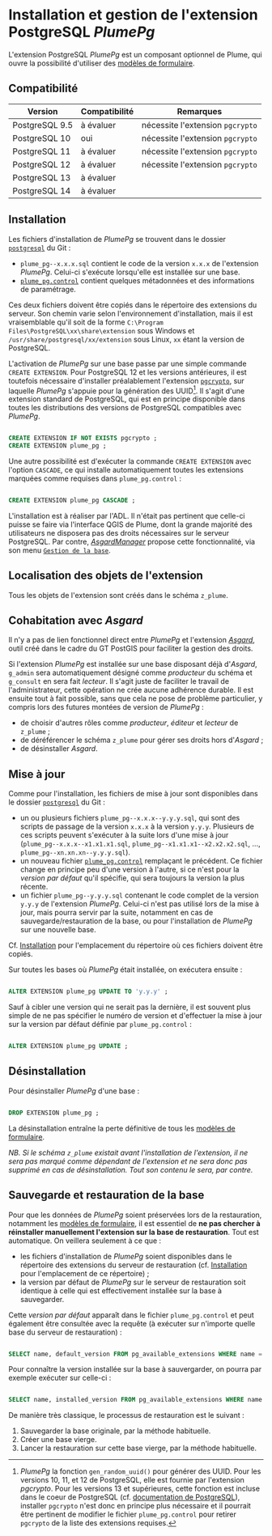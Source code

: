 # Installation et gestion de l'extension PostgreSQL *PlumePg*

L'extension PostgreSQL *PlumePg* est un composant optionnel de Plume, qui ouvre la possibilité d'utiliser des [modèles de formulaire](/docs/source/usage/modeles_de_formulaire.md).

## Compatibilité

| Version | Compatibilité | Remarques |
| --- | --- | --- |
| PostgreSQL 9.5 | à évaluer | nécessite l'extension `pgcrypto` |
| PostgreSQL 10 | oui | nécessite l'extension `pgcrypto` |
| PostgreSQL 11 | à évaluer | nécessite l'extension `pgcrypto` |
| PostgreSQL 12 | à évaluer | nécessite l'extension `pgcrypto` |
| PostgreSQL 13 | à évaluer | |
| PostgreSQL 14 | à évaluer | |

## Installation 

Les fichiers d'installation de *PlumePg* se trouvent dans le dossier [`postgresql`](/postgresql) du Git :
- `plume_pg--x.x.x.sql` contient le code de la version `x.x.x` de l'extension *PlumePg*. Celui-ci s'exécute lorsqu'elle est installée sur une base.
- [`plume_pg.control`](/postgresql/plume_pg.control) contient quelques métadonnées et des informations de paramétrage.

Ces deux fichiers doivent être copiés dans le répertoire des extensions du serveur. Son chemin varie selon l'environnement d'installation, mais il est vraisemblable qu'il soit de la forme `C:\Program Files\PostgreSQL\xx\share\extension` sous Windows et `/usr/share/postgresql/xx/extension` sous Linux, `xx` étant la version de PostgreSQL.

L'activation de *PlumePg* sur une base passe par une simple commande `CREATE EXTENSION`. Pour PostgreSQL 12 et les versions antérieures, il est toutefois nécessaire d'installer préalablement l'extension [`pgcrypto`](https://www.postgresql.org/docs/12/pgcrypto.html), sur laquelle *PlumePg* s'appuie pour la génération des UUID[^pgcrypto]. Il s'agit d'une extension standard de PostgreSQL, qui est en principe disponible dans toutes les distributions des versions de PostgreSQL compatibles avec *PlumePg*.

```sql

CREATE EXTENSION IF NOT EXISTS pgcrypto ;
CREATE EXTENSION plume_pg ;

```

Une autre possibilité est d'exécuter la commande `CREATE EXTENSION` avec l'option `CASCADE`, ce qui installe automatiquement toutes les extensions marquées comme requises dans `plume_pg.control` :

```sql

CREATE EXTENSION plume_pg CASCADE ;

```

[^pgcrypto]: *PlumePg* la fonction `gen_random_uuid()` pour générer des UUID. Pour les versions 10, 11, et 12 de PostgreSQL, elle est fournie par l'extension *pgcrypto*. Pour les versions 13 et supérieures, cette fonction est incluse dans le coeur de PostgreSQL (cf. [documentation de PostgreSQL](https://www.postgresql.org/docs/13/functions-uuid.html)), installer `pgcrypto` n'est donc en principe plus nécessaire et il pourrait être pertinent de modifier le fichier `plume_pg.control` pour retirer `pgcrypto` de la liste des extensions requises.

L'installation est à réaliser par l'ADL. Il n'était pas pertinent que celle-ci puisse se faire via l'interface QGIS de Plume, dont la grande majorité des utilisateurs ne disposera pas des droits nécessaires sur le serveur PostgreSQL. Par contre, [*AsgardManager*](https://snum.scenari-community.org/Asgard/Documentation/#SEC_AsgardManager) propose cette fonctionnalité, via son menu [`Gestion de la base`](https://snum.scenari-community.org/Asgard/Documentation/#SEC_MenuGestionBase).

## Localisation des objets de l'extension

Tous les objets de l'extension sont créés dans le schéma `z_plume`.

## Cohabitation avec *Asgard*

Il n'y a pas de lien fonctionnel direct entre *PlumePg* et l'extension [*Asgard*](https://snum.scenari-community.org/Asgard/Documentation/), outil créé dans le cadre du GT PostGIS pour faciliter la gestion des droits.

Si l'extension *PlumePg* est installée sur une base disposant déjà d'*Asgard*, `g_admin` sera automatiquement désigné comme *producteur* du schéma et `g_consult` en sera fait *lecteur*. Il s'agit juste de faciliter le travail de l'administrateur, cette opération ne crée aucune adhérence durable. Il est ensuite tout à fait possible, sans que cela ne pose de problème particulier, y compris lors des futures montées de version de *PlumePg* :
- de choisir d'autres rôles comme *producteur*, *éditeur* et *lecteur* de `z_plume` ;
- de déréférencer le schéma `z_plume` pour gérer ses droits hors d'*Asgard* ;
- de désinstaller *Asgard*.

## Mise à jour

Comme pour l'installation, les fichiers de mise à jour sont disponibles dans le dossier [`postgresql`](/postgresql) du Git :
- un ou plusieurs fichiers `plume_pg--x.x.x--y.y.y.sql`, qui sont des scripts de passage de la version `x.x.x` à la version `y.y.y`. Plusieurs de ces scripts peuvent s'exécuter à la suite lors d'une mise à jour (`plume_pg--x.x.x--x1.x1.x1.sql`, `plume_pg--x1.x1.x1--x2.x2.x2.sql`, ..., `plume_pg--xn.xn.xn--y.y.y.sql`).
- un nouveau fichier [`plume_pg.control`](/postgresql/plume_pg.control) remplaçant le précédent. Ce fichier change en principe peu d'une version à l'autre, si ce n'est pour la *version par défaut* qu'il spécifie, qui sera toujours la version la plus récente.
- un fichier `plume_pg--y.y.y.sql` contenant le code complet de la version `y.y.y` de l'extension *PlumePg*. Celui-ci n'est pas utilisé lors de la mise à jour, mais pourra servir par la suite, notamment en cas de sauvegarde/restauration de la base, ou pour l'installation de *PlumePg* sur une nouvelle base.

Cf. [Installation](#installation) pour l'emplacement du répertoire où ces fichiers doivent être copiés.

Sur toutes les bases où *PlumePg* était installée, on exécutera ensuite :

```sql

ALTER EXTENSION plume_pg UPDATE TO 'y.y.y' ;

```

Sauf à cibler une version qui ne serait pas la dernière, il est souvent plus simple de ne pas spécifier le numéro de version et d'effectuer la mise à jour sur la version par défaut définie par `plume_pg.control` :

```sql

ALTER EXTENSION plume_pg UPDATE ;

```

## Désinstallation

Pour désinstaller *PlumePg* d'une base : 

```sql

DROP EXTENSION plume_pg ;

```

La désinstallation entraîne la perte définitive de tous les [modèles de formulaire](/docs/source/usage/modeles_de_formulaire.md).

*NB. Si le schéma `z_plume` existait avant l'installation de l'extension, il ne sera pas marqué comme dépendant de l'extension et ne sera donc pas supprimé en cas de désinstallation. Tout son contenu le sera, par contre.*

## Sauvegarde et restauration de la base

Pour que les données de *PlumePg* soient préservées lors de la restauration, notamment les [modèles de formulaire](/docs/source/usage/modeles_de_formulaire.md), il est essentiel de **ne pas chercher à réinstaller manuellement l'extension sur la base de restauration**. Tout est automatique. On veillera seulement à ce que :
- les fichiers d'installation de *PlumePg* soient disponibles dans le répertoire des extensions du serveur de restauration (cf. [Installation](#installation) pour l'emplacement de ce répertoire) ;
- la version par défaut de *PlumePg* sur le serveur de restauration soit identique à celle qui est effectivement installée sur la base à sauvegarder.

Cette *version par défaut* apparaît dans le fichier `plume_pg.control` et peut également être consultée avec la requête (à exécuter sur n'importe quelle base du serveur de restauration) :

```sql

SELECT name, default_version FROM pg_available_extensions WHERE name = 'plume_pg' ;

```

Pour connaître la version installée sur la base à sauvergarder, on pourra par exemple exécuter sur celle-ci :


```sql

SELECT name, installed_version FROM pg_available_extensions WHERE name = 'plume_pg' ;

```

De manière très classique, le processus de restauration est le suivant :
1. Sauvegarder la base originale, par la méthode habituelle.
2. Créer une base vierge.
3. Lancer la restauration sur cette base vierge, par la méthode habituelle.
